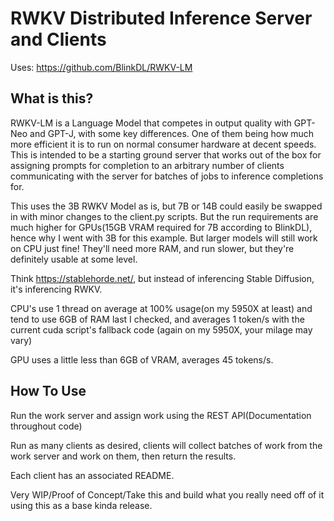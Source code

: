 # RWKV Distributed Inference Server and Clients
Uses: https://github.com/BlinkDL/RWKV-LM

## What is this?

RWKV-LM is a Language Model that competes in output quality with GPT-Neo and GPT-J, with some key differences. One of them being how much more efficient it is to run on normal consumer hardware at decent speeds. This is intended to be a starting ground server that works out of the box for assigning prompts for completion to an arbitrary number of clients communicating with the server for batches of jobs to inference completions for.

This uses the 3B RWKV Model as is, but 7B or 14B could easily be swapped in with minor changes to the client.py scripts. But the run requirements are much higher for GPUs(15GB VRAM required for 7B according to BlinkDL), hence why I went with 3B for this example. But larger models will still work on CPU just fine! They'll need more RAM, and run slower, but they're definitely usable at some level.

Think https://stablehorde.net/, but instead of inferencing Stable Diffusion, it's inferencing RWKV.

CPU's use 1 thread on average at 100% usage(on my 5950X at least) and tend to use 6GB of RAM last I checked, and averages 1 token/s with the current cuda script's fallback code (again on my 5950X, your milage may vary)

GPU uses a little less than 6GB of VRAM, averages 45 tokens/s.

## How To Use

Run the work server and assign work using the REST API(Documentation throughout code)

Run as many clients as desired, clients will collect batches of work from the work server and work on them, then return the results.

Each client has an associated README.

Very WIP/Proof of Concept/Take this and build what you really need off of it using this as a base kinda release.
